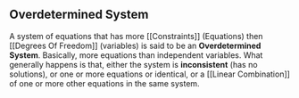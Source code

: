 ## Overdetermined System
A system of equations that has more [[Constraints]] (Equations) then [[Degrees Of Freedom]] (variables) is said to be an **Overdetermined System**. Basically, more equations than independent variables. What generally happens is that, either the system is **inconsistent** (has no solutions), or one or more equations or identical, or a [[Linear Combination]] of one or more other equations in the same system. 

